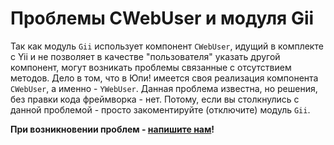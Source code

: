 # Проблемы CWebUser и модуля Gii #

Так как модуль `Gii` использует компонент `CWebUser`, идущий в комплекте с Yii и не позволяет в качестве "пользователя" указать другой компонент, могут возникать проблемы связанные с отсутствием методов. Дело в том, что в Юпи! имеется своя реализация компонента `CWebUser`, а именно - `YWebUser`. Данная проблема известна, но решения, без правки кода фреймворка - нет. Потому, если вы столкнулись с данной проблемой - просто закоментируйте (отключите) модуль `Gii`.

**При возникновении проблем - [напишите нам](http://amylabs.ru/contact)!**